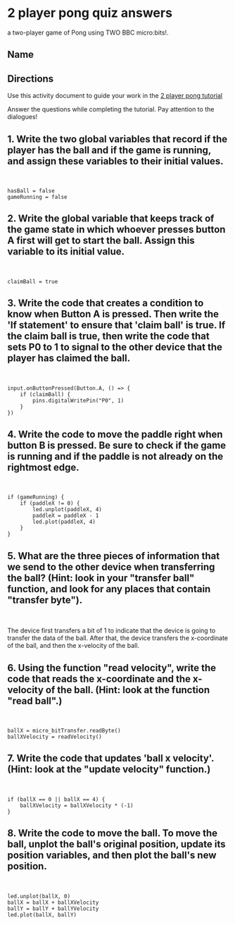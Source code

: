# 2 player pong quiz answers

a two-player game of Pong using TWO BBC micro:bits!.

## Name

## Directions

Use this activity document to guide your work in the [2 player pong tutorial](/microbit/lessons/2-player-pong/tutorial)

Answer the questions while completing the tutorial. Pay attention to the dialogues!

## 1. Write the two global variables that record if the player has the ball and if the game is running, and assign these variables to their initial values.

<br/>

```
hasBall = false
gameRunning = false
```

## 2. Write the global variable that keeps track of the game state in which whoever presses button A first will get to start the ball. Assign this variable to its initial value.

<br/>

```
claimBall = true
```

## 3. Write the code that creates a condition to know when Button A is pressed. Then write the 'If statement' to ensure that 'claim ball' is true. If the claim ball is true, then write the code that sets P0 to 1 to signal to the other device that the player has claimed the ball.

<br/>

```
input.onButtonPressed(Button.A, () => {
    if (claimBall) {
        pins.digitalWritePin("P0", 1)
    }
})
```

## 4. Write the code to move the paddle right when button B is pressed. Be sure to check if the game is running and if the paddle is not already on the rightmost edge. 

<br/>

```
if (gameRunning) {
    if (paddleX != 0) {
        led.unplot(paddleX, 4)
        paddleX = paddleX - 1
        led.plot(paddleX, 4)
    }
}
```

## 5. What are the three pieces of information that we send to the other device when transferring the ball? (Hint: look in your "transfer ball" function, and look for any places that contain "transfer byte").

<br/>

The device first transfers a bit of 1 to indicate that the device is going to transfer the data of the ball. After that, the device transfers the x-coordinate of the ball, and then the x-velocity of the ball.

## 6. Using the function "read velocity", write the code that reads the x-coordinate and the x-velocity of the ball. (Hint: look at the function "read ball".)

<br/>

```
ballX = micro_bitTransfer.readByte()
ballXVelocity = readVelocity()
```

## 7. Write the code that updates 'ball x velocity'. (Hint: look at the "update velocity" function.)

<br/>

```
if (ballX == 0 || ballX == 4) {
    ballXVelocity = ballXVelocity * (-1)
}
```

## 8. Write the code to move the ball. To move the ball, unplot the ball's original position, update its position variables, and then plot the ball's new position.

<br/>

```
led.unplot(ballX, 0)
ballX = ballX + ballXVelocity
ballY = ballY + ballYVelocity
led.plot(ballX, ballY)
```

